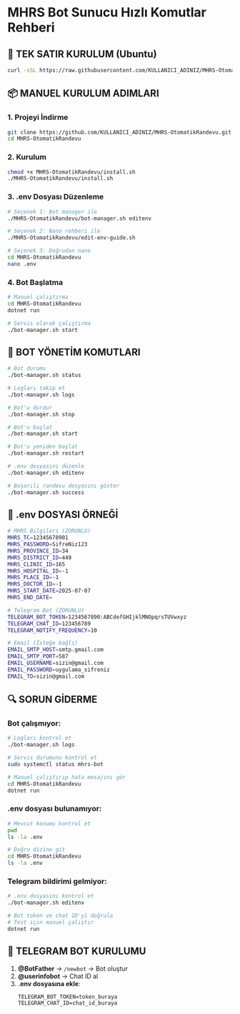 # MHRS Bot Sunucu Hızlı Komutlar Rehberi

## 🚀 TEK SATIR KURULUM (Ubuntu)
```bash
curl -sSL https://raw.githubusercontent.com/KULLANICI_ADINIZ/MHRS-OtomatikRandevu/master/MHRS-OtomatikRandevu/server-install.sh | bash
```

## 📦 MANUEL KURULUM ADIMLARI

### 1. Projeyi İndirme
```bash
git clone https://github.com/KULLANICI_ADINIZ/MHRS-OtomatikRandevu.git
cd MHRS-OtomatikRandevu
```

### 2. Kurulum
```bash
chmod +x MHRS-OtomatikRandevu/install.sh
./MHRS-OtomatikRandevu/install.sh
```

### 3. .env Dosyası Düzenleme
```bash
# Seçenek 1: Bot manager ile
./MHRS-OtomatikRandevu/bot-manager.sh editenv

# Seçenek 2: Nano rehberi ile
./MHRS-OtomatikRandevu/edit-env-guide.sh

# Seçenek 3: Doğrudan nano
cd MHRS-OtomatikRandevu
nano .env
```

### 4. Bot Başlatma
```bash
# Manuel çalıştırma
cd MHRS-OtomatikRandevu
dotnet run

# Servis olarak çalıştırma
./bot-manager.sh start
```

## 🔧 BOT YÖNETİM KOMUTLARI

```bash
# Bot durumu
./bot-manager.sh status

# Logları takip et
./bot-manager.sh logs

# Bot'u durdur
./bot-manager.sh stop

# Bot'u başlat
./bot-manager.sh start

# Bot'u yeniden başlat
./bot-manager.sh restart

# .env dosyasını düzenle
./bot-manager.sh editenv

# Başarılı randevu dosyasını göster
./bot-manager.sh success
```

## 📝 .env DOSYASI ÖRNEĞİ

```bash
# MHRS Bilgileri (ZORUNLU)
MHRS_TC=12345678901
MHRS_PASSWORD=SifreNiz123
MHRS_PROVINCE_ID=34
MHRS_DISTRICT_ID=449
MHRS_CLINIC_ID=165
MHRS_HOSPITAL_ID=-1
MHRS_PLACE_ID=-1
MHRS_DOCTOR_ID=-1
MHRS_START_DATE=2025-07-07
MHRS_END_DATE=

# Telegram Bot (ZORUNLU)
TELEGRAM_BOT_TOKEN=1234567890:ABCdefGHIjklMNOpqrsTUVwxyz
TELEGRAM_CHAT_ID=123456789
TELEGRAM_NOTIFY_FREQUENCY=10

# Email (İsteğe bağlı)
EMAIL_SMTP_HOST=smtp.gmail.com
EMAIL_SMTP_PORT=587
EMAIL_USERNAME=sizin@gmail.com
EMAIL_PASSWORD=uygulama_sifreniz
EMAIL_TO=sizin@gmail.com
```

## 🔍 SORUN GİDERME

### Bot çalışmıyor:
```bash
# Logları kontrol et
./bot-manager.sh logs

# Servis durumunu kontrol et
sudo systemctl status mhrs-bot

# Manuel çalıştırıp hata mesajını gör
cd MHRS-OtomatikRandevu
dotnet run
```

### .env dosyası bulunamıyor:
```bash
# Mevcut konumu kontrol et
pwd
ls -la .env

# Doğru dizine git
cd MHRS-OtomatikRandevu
ls -la .env
```

### Telegram bildirimi gelmiyor:
```bash
# .env dosyasını kontrol et
./bot-manager.sh editenv

# Bot token ve chat ID'yi doğrula
# Test için manuel çalıştır
dotnet run
```

## 📱 TELEGRAM BOT KURULUMU

1. **@BotFather** → `/newbot` → Bot oluştur
2. **@userinfobot** → Chat ID al
3. **.env dosyasına ekle**:
   ```
   TELEGRAM_BOT_TOKEN=token_buraya
   TELEGRAM_CHAT_ID=chat_id_buraya
   ```
